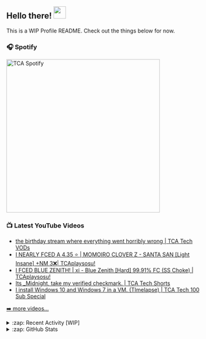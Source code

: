 ## Hello there! <img src="https://media.giphy.com/media/hvRJCLFzcasrR4ia7z/giphy.gif" width="32px">

This is a WIP Profile README. Check out the things below for now.

### 🎧 Spotify

[<img src="https://spotify-np-imtca.vercel.app/api/spotify" alt="TCA Spotify" width="400" />](https://open.spotify.com/user/9lnj1rcd8svfgkqkgab9fmpq9?si=fc6e56a4301c4773)

### 📺 Latest YouTube Videos

<!-- YOUTUBE:START -->
- [the birthday stream where everything went horribly wrong | TCA Tech VODs](https://www.youtube.com/watch?v=OQDEoDMKFm0)
- [I NEARLY FCED A 4.35 ⭐ | MOMOIRO CLOVER Z - SANTA SAN [Light Insane] +NM 3❌| TCAplaysosu!](https://www.youtube.com/watch?v=ufgQbtogJaI)
- [I FCED BLUE ZENITH! | xi - Blue Zenith [Hard] 99.91% FC (SS Choke) | TCAplaysosu!](https://www.youtube.com/watch?v=ndt5Xp9l_lw)
- [Its _Midnight, take my verified checkmark. | TCA Tech Shorts](https://www.youtube.com/watch?v=su5togUj_x4)
- [I install Windows 10 and Windows 7 in a VM. (TImelapse) | TCA Tech 100 Sub Special](https://www.youtube.com/watch?v=0NpizZvKzr8)
<!-- YOUTUBE:END -->

[➡️ more videos...](https://youtube.com/TCATech)

<details>
<summary>:zap: Recent Activity [WIP]</summary>
  
<!--START_SECTION:activity-->
  
<!--END_SECTION:activity-->
</details>

<details>
<summary>:zap: GitHub Stats</summary>

<img align="left" alt="TCA's GitHub Stats" src="https://github-readme-stats.vercel.app/api?username=imTCA&show_icons=true&theme=highcontrast&hide_border=true" />
</details>

<!--
**imTCA/imTCA** is a ✨ _special_ ✨ repository because its `README.md` (this file) appears on your GitHub profile.

Here are some ideas to get you started:

- 🔭 I’m currently working on ...
- 🌱 I’m currently learning ...
- 👯 I’m looking to collaborate on ...
- 🤔 I’m looking for help with ...
- 💬 Ask me about ...
- 📫 How to reach me: ...
- 😄 Pronouns: ...
- ⚡ Fun fact: ...
-->
